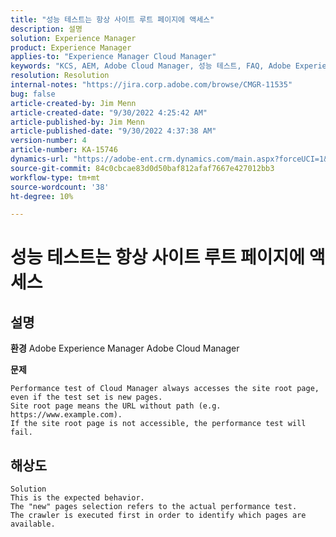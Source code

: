 ```yaml
---
title: "성능 테스트는 항상 사이트 루트 페이지에 액세스"
description: 설명
solution: Experience Manager
product: Experience Manager
applies-to: "Experience Manager Cloud Manager"
keywords: "KCS, AEM, Adobe Cloud Manager, 성능 테스트, FAQ, Adobe Experience Manager, 루트 페이지"
resolution: Resolution
internal-notes: "https://jira.corp.adobe.com/browse/CMGR-11535"
bug: false
article-created-by: Jim Menn
article-created-date: "9/30/2022 4:25:42 AM"
article-published-by: Jim Menn
article-published-date: "9/30/2022 4:37:38 AM"
version-number: 4
article-number: KA-15746
dynamics-url: "https://adobe-ent.crm.dynamics.com/main.aspx?forceUCI=1&pagetype=entityrecord&etn=knowledgearticle&id=e2147df0-7740-ed11-9db1-0022480866ad"
source-git-commit: 84c0cbcae83d0d50baf812afaf7667e427012bb3
workflow-type: tm+mt
source-wordcount: '38'
ht-degree: 10%

---
```


# 성능 테스트는 항상 사이트 루트 페이지에 액세스

## 설명


<b>환경</b>
Adobe Experience Manager Adobe Cloud Manager

<b>문제</b>


```
Performance test of Cloud Manager always accesses the site root page, even if the test set is new pages.
Site root page means the URL without path (e.g. https://www.example.com).
If the site root page is not accessible, the performance test will fail.
```



## 해상도



```
Solution
This is the expected behavior.
The "new" pages selection refers to the actual performance test.
The crawler is executed first in order to identify which pages are available.
```

